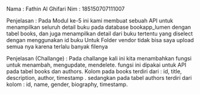 Nama : Fathin Al Ghifari
Nim  : 185150707111007

Penjelasan : Pada Modul ke-5 ini kami membuat sebuah API untuk menampilkan seluruh detail buku pada database bookapp_lumen dengan tabel books, dan juga menampilkan detail dari buku tertentu yang diselect dengan menggunakan id buku
Untuk Folder vendor tidak bisa saya upload semua nya karena terlalu banyak filenya

Penjelasan (Challange) : Pada challange kali ini kita menambahkan fungsi untuk menambah, mengupdate, mendelete. fungsi ini dipakai untuk API pada tabel books dan authors. Kolom pada books terdiri dari : id, title, description, author, timestamp . sedangkan pada tabel authors terdiri dari kolom : id, name, gender, biography, timestamp.
